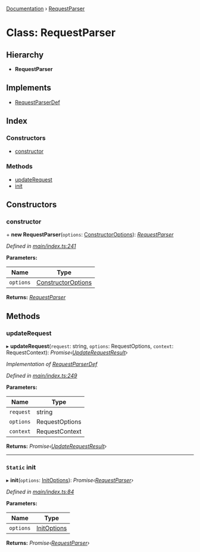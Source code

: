 [Documentation](../README.md) › [RequestParser](requestparser.md)

# Class: RequestParser

## Hierarchy

* **RequestParser**

## Implements

* [RequestParserDef](../interfaces/requestparserdef.md)

## Index

### Constructors

* [constructor](requestparser.md#constructor)

### Methods

* [updateRequest](requestparser.md#updaterequest)
* [init](requestparser.md#static-init)

## Constructors

###  constructor

\+ **new RequestParser**(`options`: [ConstructorOptions](../interfaces/constructoroptions.md)): *[RequestParser](requestparser.md)*

*Defined in [main/index.ts:241](https://github.com/badbatch/graphql-box/blob/1dcbc7d/packages/request-parser/src/main/index.ts#L241)*

**Parameters:**

Name | Type |
------ | ------ |
`options` | [ConstructorOptions](../interfaces/constructoroptions.md) |

**Returns:** *[RequestParser](requestparser.md)*

## Methods

###  updateRequest

▸ **updateRequest**(`request`: string, `options`: RequestOptions, `context`: RequestContext): *Promise‹[UpdateRequestResult](../interfaces/updaterequestresult.md)›*

*Implementation of [RequestParserDef](../interfaces/requestparserdef.md)*

*Defined in [main/index.ts:249](https://github.com/badbatch/graphql-box/blob/1dcbc7d/packages/request-parser/src/main/index.ts#L249)*

**Parameters:**

Name | Type |
------ | ------ |
`request` | string |
`options` | RequestOptions |
`context` | RequestContext |

**Returns:** *Promise‹[UpdateRequestResult](../interfaces/updaterequestresult.md)›*

___

### `Static` init

▸ **init**(`options`: [InitOptions](../interfaces/initoptions.md)): *Promise‹[RequestParser](requestparser.md)›*

*Defined in [main/index.ts:84](https://github.com/badbatch/graphql-box/blob/1dcbc7d/packages/request-parser/src/main/index.ts#L84)*

**Parameters:**

Name | Type |
------ | ------ |
`options` | [InitOptions](../interfaces/initoptions.md) |

**Returns:** *Promise‹[RequestParser](requestparser.md)›*
